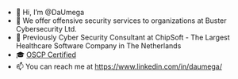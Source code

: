 - 👋 Hi, I’m @DaUmega
- 👀 We offer offensive security services to organizations at Buster Cybersecurity Ltd.
- 🌱 Previously Cyber Security Consultant at ChipSoft - The Largest Healthcare Software Company in The Netherlands
- 🎓 [OSCP Certified](https://www.credential.net/44399a0b-6db6-42b5-b8ed-626aeff0ffe7)
- 📫 You can reach me at https://www.linkedin.com/in/daumega/
